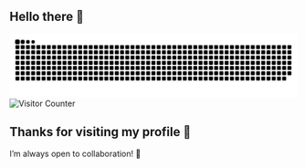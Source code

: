 ## Hello there 👋
![snake game](https://raw.githubusercontent.com/Platane/snk/output/github-contribution-grid-snake.svg)
![Visitor Counter](https://komarev.com/ghpvc/?username=yourusername&color=blue&style=flat)
## Thanks for visiting my profile 👋
I’m always open to collaboration! 🚀



<!--
**MikeMordec/MikeMordec** is a ✨ _special_ ✨ repository because its `README.md` (this file) appears on your GitHub profile.


Here are some ideas to get you started:

- 🔭 I’m currently working on ...
- 🌱 I’m currently learning ...
- 👯 I’m looking to collaborate on ...
- 🤔 I’m looking for help with ...
- 💬 Ask me about ...
- 📫 How to reach me: ...
- 😄 Pronouns: ...
- ⚡ Fun fact: ...
-->

